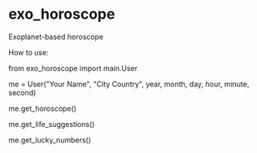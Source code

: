# exo_horoscope
Exoplanet-based horoscope


How to use:

from exo_horoscope import main.User

me = User("Your Name", "City Country", year, month, day, hour, minute, second)

me.get_horoscope()

me.get_life_suggestions()

me.get_lucky_numbers()
